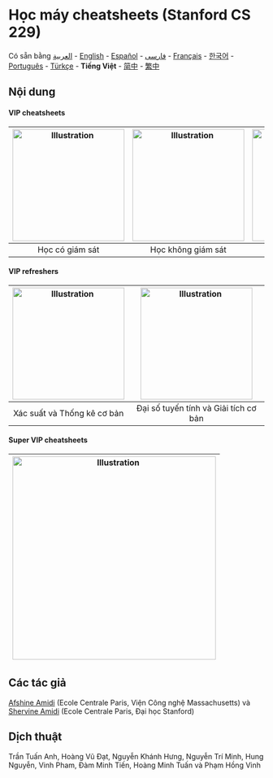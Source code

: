 # Học máy cheatsheets (Stanford CS 229)

Có sẵn bằng [العربية](https://github.com/afshinea/stanford-cs-229-machine-learning/tree/master/ar) -  [English](https://github.com/afshinea/stanford-cs-229-machine-learning/tree/master/en) -  [Español](https://github.com/afshinea/stanford-cs-229-machine-learning/tree/master/es) -  [فارسی](https://github.com/afshinea/stanford-cs-229-machine-learning/tree/master/fa) -  [Français](https://github.com/afshinea/stanford-cs-229-machine-learning/tree/master/fr) -  [한국어](https://stanford.edu/~shervine/l/ko/teaching/cs-229/cheatsheet-machine-learning-tips-and-tricks) -  [Português](https://github.com/afshinea/stanford-cs-229-machine-learning/tree/master/pt) -  [Türkçe](https://github.com/afshinea/stanford-cs-229-machine-learning/tree/master/tr) - **Tiếng Việt** - [简中](https://github.com/afshinea/stanford-cs-229-machine-learning/tree/master/zh) -  [繁中](https://github.com/afshinea/stanford-cs-229-machine-learning/tree/master/zh-tw)

## Nội dung
#### VIP cheatsheets
|<a href="https://github.com/afshinea/stanford-cs-229-machine-learning/blob/master/vi/cheatsheet-supervised-learning.pdf"><img src="https://stanford.edu/~shervine/teaching/cs-229/illustrations/cover/vi-001.png?" alt="Illustration" width="220px"/></a>|<a href="https://github.com/afshinea/stanford-cs-229-machine-learning/blob/master/vi/cheatsheet-unsupervised-learning.pdf"><img src="https://stanford.edu/~shervine/teaching/cs-229/illustrations/cover/vi-002.png" alt="Illustration" width="220px"/></a>|<a href="https://github.com/afshinea/stanford-cs-229-machine-learning/blob/master/vi/cheatsheet-deep-learning.pdf"><img src="https://stanford.edu/~shervine/teaching/cs-229/illustrations/cover/vi-003.png" alt="Illustration" width="220px"/></a>|<a href="https://github.com/afshinea/stanford-cs-229-machine-learning/blob/master/vi/cheatsheet-machine-learning-tips-and-tricks.pdf"><img src="https://stanford.edu/~shervine/teaching/cs-229/illustrations/cover/vi-004.png" alt="Illustration" width="220px"/></a>|
|:--:|:--:|:--:|:--:|
|Học có giám sát|Học không giám sát|Học sâu|Các mẹo và thủ thuật|

#### VIP refreshers
|<a href="https://github.com/afshinea/stanford-cs-229-machine-learning/blob/master/vi/refresher-probabilities-statistics.pdf"><img src="https://stanford.edu/~shervine/teaching/cs-229/illustrations/cover/vi-005.png" alt="Illustration" width="220px"/></a>|<a href="https://github.com/afshinea/stanford-cs-229-machine-learning/blob/master/vi/refresher-algebra-calculus.pdf"><img src="https://stanford.edu/~shervine/teaching/cs-229/illustrations/cover/vi-006.png#1" alt="Illustration" width="220px"/></a>|
|:--:|:--:|
|Xác suất và Thống kê cơ bản|Đại số tuyến tính và Giải tích cơ bản|


#### Super VIP cheatsheets
|<a href="https://github.com/afshinea/stanford-cs-229-machine-learning/blob/master/vi/super-cheatsheet-machine-learning.pdf"><img src="https://stanford.edu/~shervine/teaching/cs-229/illustrations/cover/vi-007.png" alt="Illustration" width="400px"/></a>|
|---|


## Các tác giả
[Afshine Amidi](https://twitter.com/afshinea) (Ecole Centrale Paris, Viện Công nghệ Massachusetts) và [Shervine Amidi](https://twitter.com/shervinea) (Ecole Centrale Paris, Đại học Stanford)


## Dịch thuật
Trần Tuấn Anh, Hoàng Vũ Đạt, Nguyễn Khánh Hưng, Nguyễn Trí Minh, Hung Nguyễn, Vinh Pham, Đàm Minh Tiến, Hoàng Minh Tuấn và Phạm Hồng Vinh
